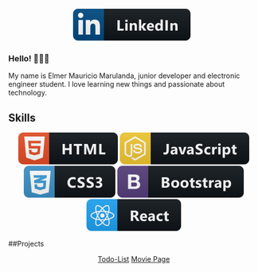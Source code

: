 <p align="center">
<a href="https://www.linkedin.com/in/elmer-mauricio-marulanda-382a80226"><img height="64" src="https://github.com/MikeCodesDotNET/ColoredBadges/blob/master/svg/social/linkedin.svg"></a>&nbsp;&nbsp; 
</p>

### Hello! 👋👋👋

My name is Elmer Mauricio Marulanda, junior developer and electronic engineer student. I love learning new things and passionate about technology.

## Skills

<p align="center">
<img src="https://github.com/MikeCodesDotNET/ColoredBadges/blob/master/svg/dev/languages/html.svg" />
<img src="https://github.com/MikeCodesDotNET/ColoredBadges/blob/master/svg/dev/languages/js.svg"/>
<img src="https://github.com/MikeCodesDotNET/ColoredBadges/blob/master/svg/dev/languages/css3.svg"/>
<img src="https://github.com/MikeCodesDotNET/ColoredBadges/blob/master/svg/dev/frameworks/bootstrap.svg"/>
<img src="https://github.com/MikeCodesDotNET/ColoredBadges/blob/master/svg/dev/frameworks/react.svg" />
</p>

##Projects

<p align="center">
<a href="https://elmer125.github.io/Todo-List/">Todo-List</a>
<a href="https://elmer125.github.io/MoviesReact/">Movie Page</a>
</p>
